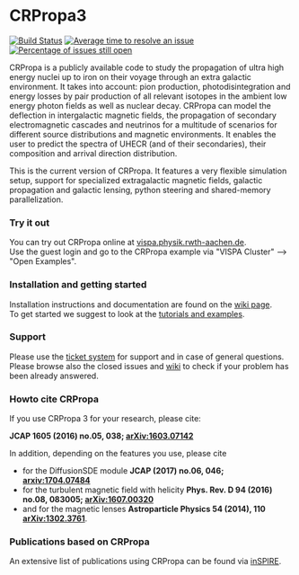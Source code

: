 CRPropa3
========

[![Build Status](https://travis-ci.org/CRPropa/CRPropa3.svg?branch=master)](https://travis-ci.org/CRPropa/CRPropa3)
[![Average time to resolve an issue](http://isitmaintained.com/badge/resolution/CRPropa/CRPropa3.svg)](http://isitmaintained.com/project/CRPropa/CRPropa3 "Average time to resolve an issue")
[![Percentage of issues still open](http://isitmaintained.com/badge/open/CRPropa/CRPropa3.svg)](http://isitmaintained.com/project/CRPropa/CRPropa3 "Percentage of issues still open")

CRPropa is a publicly available code to study the propagation of ultra high energy nuclei up to iron on their voyage through an extra galactic environment. It takes into account: pion production, photodisintegration and energy losses by pair production of all relevant isotopes in the ambient low energy photon fields as well as nuclear decay. CRPropa can model the deflection in intergalactic magnetic fields, the propagation of secondary electromagnetic cascades and neutrinos for a multitude of scenarios for different source distributions and magnetic environments. It enables the user to predict the spectra of UHECR (and of their secondaries), their composition and arrival direction distribution.

This is the current version of CRPropa.
It features a very flexible simulation setup, support for specialized extragalactic magnetic fields, galactic propagation and galactic lensing, python steering and shared-memory parallelization.

### Try it out
You can try out CRPropa online at [vispa.physik.rwth-aachen.de](https://vispa.physik.rwth-aachen.de/).  
Use the guest login and go to the CRPropa example via "VISPA Cluster" --> "Open Examples".

### Installation and getting started
Installation instructions and documentation are found on the [wiki page](https://github.com/CRPropa/CRPropa3/wiki).  
To get started we suggest to look at the [tutorials and examples](https://github.com/CRPropa/CRPropa3-notebooks#crpropa-3-notebooks).

### Support
Please use the [ticket system](https://github.com/CRPropa/CRPropa3/issues) for support and in case of general questions. Please browse also the closed issues and [wiki](https://github.com/CRPropa/CRPropa3/wiki) to check if your problem has been already answered.

### Howto cite CRPropa
If you use CRPropa 3 for your research, please cite:

**JCAP 1605 (2016) no.05, 038; [arXiv:1603.07142](https://arxiv.org/abs/1603.07142)**

In addition, depending on the features you use, please cite
+ for the DiffusionSDE module **JCAP (2017) no.06, 046; [arxiv:1704.07484](https://arxiv.org/abs/1704.07484)**
+ for the turbulent magnetic field with helicity **Phys. Rev. D 94 (2016) no.08, 083005; [arXiv:1607.00320](https://arxiv.org/abs/1607.00320)**
+ and for the magnetic lenses **Astroparticle Physics 54 (2014), 110 [arXiv:1302.3761](https://arxiv.org/abs/1302.3761)**.


### Publications based on CRPropa
An extensive list of publications using CRPropa can be found via
[inSPIRE](http://inspirehep.net/search?ln=en&ln=en&p=refersto%3Arecid%3A1322902+or+refersto%3Arecid%3A1432676+or+refersto%3Arecid%3A1242078&of=hb&action_search=Search&sf=earliestdate&so=d&rm=&rg=25&sc=0).

